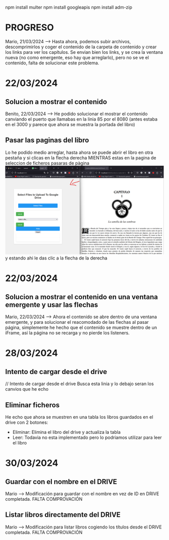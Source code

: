 npm install multer
npm install googleapis
npm install adm-zip

# PROGRESO
Mario, 21/03/2024 --> Hasta ahora, podemos subir archivos, descomprimirlos y coger el contenido de la carpeta de contenido y crear los links para ver los capítulos.
Se envian bien los links, y se crea la ventana nueva (no como emergente, eso hay que arreglarlo), pero no se ve el contenido, falta de solucionar este problema.

# 22/03/2024
## Solucion a mostrar el contenido
Benito, 22/03/2024 --> He podido solucionar el mostrar el contenido canviando el puerto que llamabas en la linia 85
por el 8080 (antes estaba en el 3000 y parece que ahora se muestra la portada del libro)
## Pasar las paginas del libro
Lo he podido medio arreglar, hasta ahora se puede abrir el libro en otra pestaña y si clicas en la flecha derecha MIENTRAS estas en la pagina de seleccion de ficheros pasaras de pàgina
![alt text](image-4.png)
y estando ahi le das clic a la flecha de la derecha

# 22/03/2024
## Solucion a mostrar el contenido en una ventana emergente y usar las flechas
Mario, 22/03/2024 --> Ahora el contenido se abre dentro de una ventana emergente, y para solucionar el reacomodado de las flechas al pasar página, simplemente he hecho que el contenido se muestre dentro de un iFrame, así la página no se recarga y no pierde los listeners.

# 28/03/2024
## Intento de cargar desde el drive
 // Intento de cargar desde el drive
 Busca esta linia y lo debajo seran los canvios que he echo
## Eliminar ficheros
He echo que ahora se muestren en una tabla los libros guardados en el drive con 2 botones:
- Eliminar: Elimina el libro del drive y actualiza la tabla
- Leer: Todavia no esta implementado pero lo podriamos utilizar para leer el libro


# 30/03/2024
## Guardar con el nombre en el DRIVE
Mario --> Modificación para guardar con el nombre en vez de ID en DRIVE completada.
FALTA COMPROVACIÓN

## Listar libros directamente del DRIVE
Mario --> Modificación para listar libros cogiendo los títulos desde el DRIVE completada.
FALTA COMPROVACIÓN